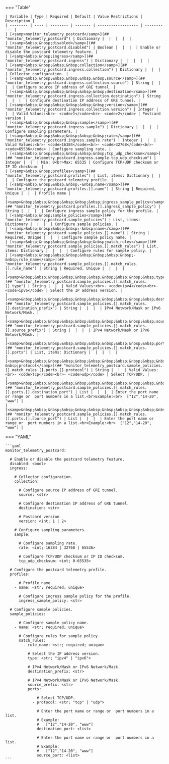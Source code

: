 <!--
  ~ Copyright (c) 2024 Arista Networks, Inc.
  ~ Use of this source code is governed by the Apache License 2.0
  ~ that can be found in the LICENSE file.
  -->
=== "Table"

    | Variable | Type | Required | Default | Value Restrictions | Description |
    | -------- | ---- | -------- | ------- | ------------------ | ----------- |
    | [<samp>monitor_telemetry_postcard</samp>](## "monitor_telemetry_postcard") | Dictionary |  |  |  |  |
    | [<samp>&nbsp;&nbsp;disabled</samp>](## "monitor_telemetry_postcard.disabled") | Boolean |  |  |  | Enable or disable the postcard telemetry feature. |
    | [<samp>&nbsp;&nbsp;ingress</samp>](## "monitor_telemetry_postcard.ingress") | Dictionary |  |  |  |  |
    | [<samp>&nbsp;&nbsp;&nbsp;&nbsp;collection</samp>](## "monitor_telemetry_postcard.ingress.collection") | Dictionary |  |  |  | Collector configuration. |
    | [<samp>&nbsp;&nbsp;&nbsp;&nbsp;&nbsp;&nbsp;source</samp>](## "monitor_telemetry_postcard.ingress.collection.source") | String |  |  |  | Configure source IP address of GRE tunnel. |
    | [<samp>&nbsp;&nbsp;&nbsp;&nbsp;&nbsp;&nbsp;destination</samp>](## "monitor_telemetry_postcard.ingress.collection.destination") | String |  |  |  | Configure destination IP address of GRE tunnel. |
    | [<samp>&nbsp;&nbsp;&nbsp;&nbsp;&nbsp;&nbsp;version</samp>](## "monitor_telemetry_postcard.ingress.collection.version") | Integer |  |  | Valid Values:<br>- <code>1</code><br>- <code>2</code> | Postcard version |
    | [<samp>&nbsp;&nbsp;&nbsp;&nbsp;sample</samp>](## "monitor_telemetry_postcard.ingress.sample") | Dictionary |  |  |  | Configure sampling parameters. |
    | [<samp>&nbsp;&nbsp;&nbsp;&nbsp;&nbsp;&nbsp;rate</samp>](## "monitor_telemetry_postcard.ingress.sample.rate") | Integer |  |  | Valid Values:<br>- <code>16384</code><br>- <code>32768</code><br>- <code>65536</code> | Configure sampling rate. |
    | [<samp>&nbsp;&nbsp;&nbsp;&nbsp;&nbsp;&nbsp;tcp_udp_checksum</samp>](## "monitor_telemetry_postcard.ingress.sample.tcp_udp_checksum") | Integer |  |  | Min: 0<br>Max: 65535 | Configure TCP/UDP checksum or IP ID checksum. |
    | [<samp>&nbsp;&nbsp;profiles</samp>](## "monitor_telemetry_postcard.profiles") | List, items: Dictionary |  |  |  | Configure the postcard telemetry profile. |
    | [<samp>&nbsp;&nbsp;&nbsp;&nbsp;-&nbsp;name</samp>](## "monitor_telemetry_postcard.profiles.[].name") | String | Required, Unique |  |  | Profile name |
    | [<samp>&nbsp;&nbsp;&nbsp;&nbsp;&nbsp;&nbsp;ingress_sample_policy</samp>](## "monitor_telemetry_postcard.profiles.[].ingress_sample_policy") | String |  |  |  | Configure ingress sample policy for the profile. |
    | [<samp>&nbsp;&nbsp;sample_policies</samp>](## "monitor_telemetry_postcard.sample_policies") | List, items: Dictionary |  |  |  | Configure sample policies. |
    | [<samp>&nbsp;&nbsp;&nbsp;&nbsp;-&nbsp;name</samp>](## "monitor_telemetry_postcard.sample_policies.[].name") | String | Required, Unique |  |  | Configure sample policy name. |
    | [<samp>&nbsp;&nbsp;&nbsp;&nbsp;&nbsp;&nbsp;match_rules</samp>](## "monitor_telemetry_postcard.sample_policies.[].match_rules") | List, items: Dictionary |  |  |  | Configure rules for sample policy. |
    | [<samp>&nbsp;&nbsp;&nbsp;&nbsp;&nbsp;&nbsp;&nbsp;&nbsp;-&nbsp;rule_name</samp>](## "monitor_telemetry_postcard.sample_policies.[].match_rules.[].rule_name") | String | Required, Unique |  |  |  |
    | [<samp>&nbsp;&nbsp;&nbsp;&nbsp;&nbsp;&nbsp;&nbsp;&nbsp;&nbsp;&nbsp;type</samp>](## "monitor_telemetry_postcard.sample_policies.[].match_rules.[].type") | String |  |  | Valid Values:<br>- <code>ipv4</code><br>- <code>ipv6</code> | Select the IP address version. |
    | [<samp>&nbsp;&nbsp;&nbsp;&nbsp;&nbsp;&nbsp;&nbsp;&nbsp;&nbsp;&nbsp;destination_prefix</samp>](## "monitor_telemetry_postcard.sample_policies.[].match_rules.[].destination_prefix") | String |  |  |  | IPv4 Network/Mask or IPv6 Network/Mask. |
    | [<samp>&nbsp;&nbsp;&nbsp;&nbsp;&nbsp;&nbsp;&nbsp;&nbsp;&nbsp;&nbsp;source_prefix</samp>](## "monitor_telemetry_postcard.sample_policies.[].match_rules.[].source_prefix") | String |  |  |  | IPv4 Network/Mask or IPv6 Network/Mask. |
    | [<samp>&nbsp;&nbsp;&nbsp;&nbsp;&nbsp;&nbsp;&nbsp;&nbsp;&nbsp;&nbsp;ports</samp>](## "monitor_telemetry_postcard.sample_policies.[].match_rules.[].ports") | List, items: Dictionary |  |  |  |  |
    | [<samp>&nbsp;&nbsp;&nbsp;&nbsp;&nbsp;&nbsp;&nbsp;&nbsp;&nbsp;&nbsp;&nbsp;&nbsp;-&nbsp;protocol</samp>](## "monitor_telemetry_postcard.sample_policies.[].match_rules.[].ports.[].protocol") | String |  |  | Valid Values:<br>- <code>tcp</code><br>- <code>udp</code> | Select TCP/UDP. |
    | [<samp>&nbsp;&nbsp;&nbsp;&nbsp;&nbsp;&nbsp;&nbsp;&nbsp;&nbsp;&nbsp;&nbsp;&nbsp;&nbsp;&nbsp;destination_port</samp>](## "monitor_telemetry_postcard.sample_policies.[].match_rules.[].ports.[].destination_port") | List |  |  |  | Enter the port name or range or  port numbers in a list.<br>Example:<br>  ["12","14-20", "www"] |
    | [<samp>&nbsp;&nbsp;&nbsp;&nbsp;&nbsp;&nbsp;&nbsp;&nbsp;&nbsp;&nbsp;&nbsp;&nbsp;&nbsp;&nbsp;source_port</samp>](## "monitor_telemetry_postcard.sample_policies.[].match_rules.[].ports.[].source_port") | List |  |  |  | Enter the port name or range or  port numbers in a list.<br>Example:<br>  ["12","14-20", "www"] |

=== "YAML"

    ```yaml
    monitor_telemetry_postcard:

      # Enable or disable the postcard telemetry feature.
      disabled: <bool>
      ingress:

        # Collector configuration.
        collection:

          # Configure source IP address of GRE tunnel.
          source: <str>

          # Configure destination IP address of GRE tunnel.
          destination: <str>

          # Postcard version
          version: <int; 1 | 2>

        # Configure sampling parameters.
        sample:

          # Configure sampling rate.
          rate: <int; 16384 | 32768 | 65536>

          # Configure TCP/UDP checksum or IP ID checksum.
          tcp_udp_checksum: <int; 0-65535>

      # Configure the postcard telemetry profile.
      profiles:

          # Profile name
        - name: <str; required; unique>

          # Configure ingress sample policy for the profile.
          ingress_sample_policy: <str>

      # Configure sample policies.
      sample_policies:

          # Configure sample policy name.
        - name: <str; required; unique>

          # Configure rules for sample policy.
          match_rules:
            - rule_name: <str; required; unique>

              # Select the IP address version.
              type: <str; "ipv4" | "ipv6">

              # IPv4 Network/Mask or IPv6 Network/Mask.
              destination_prefix: <str>

              # IPv4 Network/Mask or IPv6 Network/Mask.
              source_prefix: <str>
              ports:

                  # Select TCP/UDP.
                - protocol: <str; "tcp" | "udp">

                  # Enter the port name or range or  port numbers in a list.
                  # Example:
                  #   ["12","14-20", "www"]
                  destination_port: <list>

                  # Enter the port name or range or  port numbers in a list.
                  # Example:
                  #   ["12","14-20", "www"]
                  source_port: <list>
    ```
